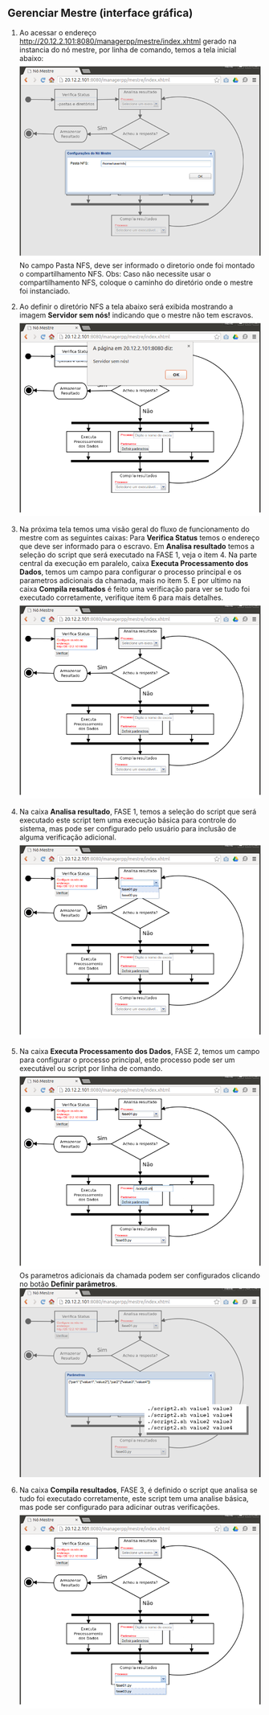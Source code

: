 ## Gerenciar Mestre (interface gráfica)

1. Ao acessar o endereço http://20.12.2.101:8080/managerpp/mestre/index.xhtml gerado na instancia do nó mestre, por linha de comando, temos a tela inicial abaixo:
![Interface Gráfica do Mestre - compartilhamento NFS](https://raw.githubusercontent.com/renedet/managerpp/master/Tutorial/imagens/img1.png)
No campo Pasta NFS, deve ser informado o diretorio onde foi montado o compartilhamento NFS.
Obs: Caso não necessite usar o compartilhamento NFS, coloque o caminho do diretório onde o mestre foi instanciado.

2. Ao definir o diretório NFS a tela abaixo será exibida mostrando a imagem **Servidor sem nós!** indicando que o mestre não tem escravos.
![Interface Gráfica do Mestre - Servidor sem nós](https://raw.githubusercontent.com/renedet/managerpp/master/Tutorial/imagens/img2.png)

3. Na próxima tela temos uma visão geral do fluxo de funcionamento do mestre com as seguintes caixas:
Para **Verifica Status** temos o endereço que deve ser informado para o escravo.
Em **Analisa resultado** temos a seleção do script que será executado na FASE 1, veja o item 4.
Na parte central da execução em paralelo, caixa **Executa Processamento dos Dados**, temos um campo para configurar o processo principal e os parametros adicionais da chamada, mais no item 5.
E por ultimo na caixa **Compila resultados** é feito uma verificação para ver se tudo foi executado corretamente, verifique item 6 para mais detalhes.
![Interface Gráfica do Mestre - Servidor sem nós](https://raw.githubusercontent.com/renedet/managerpp/master/Tutorial/imagens/img3.png)

4. Na caixa **Analisa resultado**, FASE 1, temos a seleção do script que será executado este script tem uma execução básica para controle do sistema, mas pode ser configurado pelo usuário para inclusão de alguma verificação adicional.
![Interface Gráfica do Mestre - FASE 1](https://raw.githubusercontent.com/renedet/managerpp/master/Tutorial/imagens/img4.png)

5. Na caixa **Executa Processamento dos Dados**, FASE 2, temos um campo para configurar o processo principal, este processo pode ser um executável ou script por linha de comando.
![Interface Gráfica do Mestre - FASE 1](https://raw.githubusercontent.com/renedet/managerpp/master/Tutorial/imagens/img6.png)
Os parametros adicionais da chamada podem ser configurados clicando no botão **Definir parâmetros**.
![Interface Gráfica do Mestre - FASE 1](https://raw.githubusercontent.com/renedet/managerpp/master/Tutorial/imagens/img7.png)

6. Na caixa **Compila resultados**, FASE 3, é definido o script que analisa se tudo foi executado corretamente, este script tem uma analise básica, mas pode ser configurado para adicinar outras verificações.
 ![Interface Gráfica do Mestre - FASE 1](https://raw.githubusercontent.com/renedet/managerpp/master/Tutorial/imagens/img5.png)
